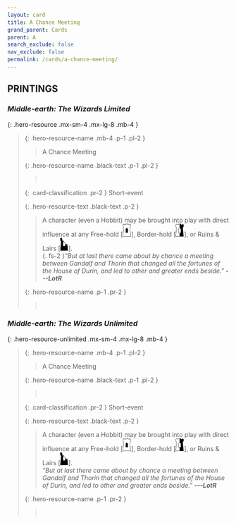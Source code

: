```yaml
---
layout: card
title: A Chance Meeting
grand_parent: Cards
parent: A
search_exclude: false
nav_exclude: false
permalink: /cards/a-chance-meeting/
---
```


## PRINTINGS


### _Middle-earth: The Wizards Limited_

{: .hero-resource .mx-sm-4 .mx-lg-8 .mb-4 }
> {: .hero-resource-name .mb-4 .p-1 .pl-2 }
> > <div class="card-mp"></div>
> > <div class="card-name">A Chance Meeting</div>
>
> {: .hero-resource-name .black-text .p-1 .pl-2 }
> > &nbsp;
>
> {: .card-classification .pr-2 }
> Short-event
>
> {: .hero-resource-text .black-text .p-2 }
> > A character (even a Hobbit) may be brought into play with direct influence at any Free-hold \[&#65279;![](/assets/images/free-hold.svg)&#65279;], Border-hold \[&#65279;![](/assets/images/border-hold.svg)&#65279;], or Ruins & Lairs \[&#65279;![](/assets/images/ruinlair.svg)&#65279;]. <br>{. fs-2 }_"But at last there came about by chance a meeting between Gandalf and Thorin that changed all the fortunes of the House of Durin, and led to other and greater ends beside."_ ***---&#65279;LotR*** 
> 
> {: .hero-resource-name .p-1 .pr-2 }
> > <div class="card-shield"></div>
> > <div class="card-corruption">&nbsp;</div>

### _Middle-earth: The Wizards Unlimited_

{: .hero-resource-unlimited .mx-sm-4 .mx-lg-8 .mb-4 }
> {: .hero-resource-name .mb-4 .p-1 .pl-2 }
> > <div class="card-mp"></div>
> > <div class="card-name">A Chance Meeting</div>
>
> {: .hero-resource-name .black-text .p-1 .pl-2 }
> > &nbsp;
>
> {: .card-classification .pr-2 }
> Short-event
>
> {: .hero-resource-text .black-text .p-2 }
> > A character (even a Hobbit) may be brought into play with direct influence at any Free-hold \[![](/assets/images/free-hold.svg)], Border-hold \[![](/assets/images/border-hold.svg)], or Ruins & Lairs \[![](/assets/images/ruinlair.svg)]. <br>_"But at last there came about by chance a meeting between Gandalf and Thorin that changed all the fortunes of the House of Durin, and led to other and greater ends beside."_ ***---&#65279;LotR*** 
> 
> {: .hero-resource-name .p-1 .pr-2 }
> > <div class="card-shield"></div>
> > <div class="card-corruption">&nbsp;</div>
